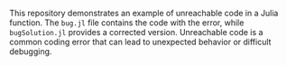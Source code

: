 This repository demonstrates an example of unreachable code in a Julia function.  The `bug.jl` file contains the code with the error, while `bugSolution.jl` provides a corrected version. Unreachable code is a common coding error that can lead to unexpected behavior or difficult debugging.